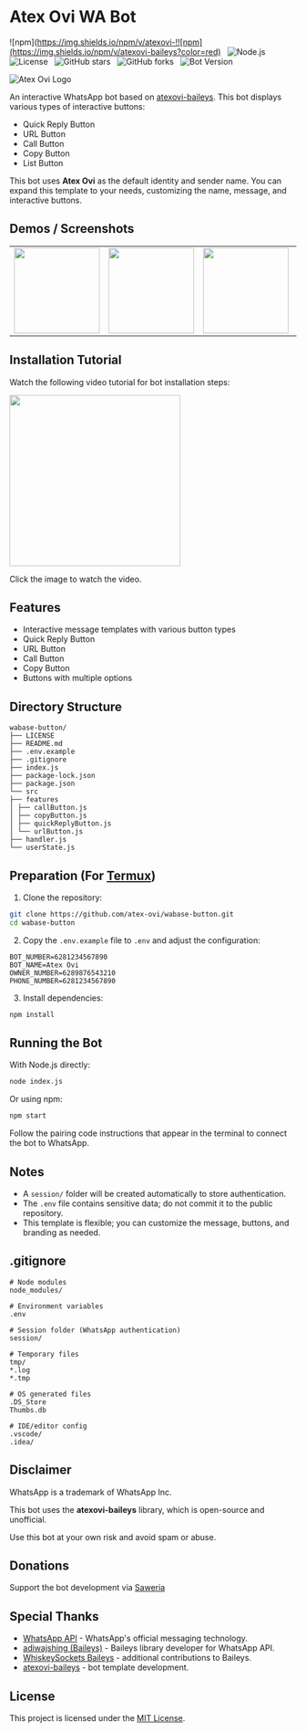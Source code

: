 # Atex Ovi WA Bot

![npm](https://img.shields.io/npm/v/atexovi-!![npm](https://img.shields.io/npm/v/atexovi-baileys?color=red) &nbsp;
![Node.js](https://img.shields.io/badge/Node.js->=20-blue) &nbsp;
![License](https://img.shields.io/npm/l/atexovi-baileys?color=yellow) &nbsp;
![GitHub stars](https://img.shields.io/github/stars/atex-ovi/atexovi-baileys?style=social&color=blue) &nbsp;
![GitHub forks](https://img.shields.io/github/forks/atex-ovi/atexovi-baileys?style=social&color=blue) &nbsp;
![Bot Version](https://img.shields.io/github/v/release/atex-ovi/wabase-button?color=brightgreen)

![Atex Ovi Logo](https://raw.githubusercontent.com/atex-ovi/atex-logo-npm/main/atex-npm.jpg)

An interactive WhatsApp bot based on [atexovi-baileys](https://www.npmjs.com/package/atexovi-baileys). This bot displays various types of interactive buttons:

* Quick Reply Button
* URL Button
* Call Button
* Copy Button
* List Button

This bot uses **Atex Ovi** as the default identity and sender name.
You can expand this template to your needs, customizing the name, message, and interactive buttons.

## Demos / Screenshots

<table> 
<tr> 
<td><img src="https://raw.githubusercontent.com/atex-ovi/demo-button/main/list-button.jpg" width="150"></td> 
<td><img src="https://raw.githubusercontent.com/atex-ovi/demo-button/main/url-button.jpg" width="150"></td> 
<td><img src="https://raw.githubusercontent.com/atex-ovi/demo-button/main/call-button.jpg" width="150"></td> 
<td><img src="https://raw.githubusercontent.com/atex-ovi/demo-button/main/quick-reply-button.jpg" width="150"></td> 
<td><img src="https://raw.githubusercontent.com/atex-ovi/demo-button/main/copy-button.jpg" width="150"></td>
</tr>
</table>

## Installation Tutorial

Watch the following video tutorial for bot installation steps:

<a href="https://www.facebook.com/share/v/1HjdxkzLmR/">
<img src="https://raw.githubusercontent.com/atex-ovi/thumb-fb/main/thumbnail-fb.jpg" width="300"/>
</a>

Click the image to watch the video.

## Features

* Interactive message templates with various button types
* Quick Reply Button
* URL Button
* Call Button
* Copy Button
* Buttons with multiple options

## Directory Structure

```
wabase-button/
├── LICENSE
├── README.md
├── .env.example
├── .gitignore
├── index.js
├── package-lock.json
├── package.json
└── src
├── features
│ ├── callButton.js
│ ├── copyButton.js
│ ├── quickReplyButton.js
│ └── urlButton.js
├── handler.js
└── userState.js
```

## Preparation (For [Termux](https://termux.com/))

1. Clone the repository:

```bash
git clone https://github.com/atex-ovi/wabase-button.git
cd wabase-button
```

2. Copy the `.env.example` file to `.env` and adjust the configuration:

```env
BOT_NUMBER=6281234567890
BOT_NAME=Atex Ovi
OWNER_NUMBER=6289876543210
PHONE_NUMBER=6281234567890
```

3. Install dependencies:

```bash
npm install
```

## Running the Bot

With Node.js directly:

```bash
node index.js
```
Or using npm:

```bash
npm start
```

Follow the pairing code instructions that appear in the terminal to connect the bot to WhatsApp.

## Notes

* A `session/` folder will be created automatically to store authentication.
* The `.env` file contains sensitive data; do not commit it to the public repository.
* This template is flexible; you can customize the message, buttons, and branding as needed.

## .gitignore

```
# Node modules
node_modules/

# Environment variables
.env

# Session folder (WhatsApp authentication)
session/

# Temporary files
tmp/
*.log
*.tmp

# OS generated files
.DS_Store
Thumbs.db

# IDE/editor config
.vscode/
.idea/
```

## Disclaimer

WhatsApp is a trademark of WhatsApp Inc.

This bot uses the **atexovi-baileys** library, which is open-source and unofficial.

Use this bot at your own risk and avoid spam or abuse.

## Donations
Support the bot development via [Saweria](https://saweria.co/atexovi)

## Special Thanks
- [WhatsApp API](https://www.whatsapp.com) - WhatsApp's official messaging technology.
- [adiwajshing (Baileys)](https://github.com/adiwajshing) - Baileys library developer for WhatsApp API.
- [WhiskeySockets Baileys](https://github.com/WhiskeySockets) - additional contributions to Baileys.
- [atexovi-baileys](https://www.npmjs.com/package/atexovi-baileys) - bot template development.

## License

This project is licensed under the [MIT License](LICENSE).
